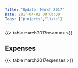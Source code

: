 ```yaml
---
Title: "Update: March 2017"
Date: 2017-04-02 00:00:00
Tags: ["projects","lists"]
---
```


<p>{{&lt; table march2017revenues &gt;}}</p>


<h2 id="expenses">Expenses</h2>


<p>{{&lt; table march2017expenses &gt;}}</p>
	